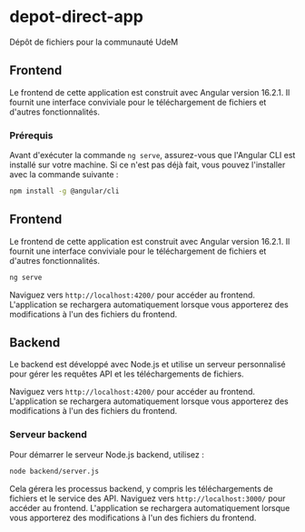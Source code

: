 
# depot-direct-app

Dépôt de fichiers pour la communauté UdeM

## Frontend

Le frontend de cette application est construit avec Angular version 16.2.1. Il fournit une interface conviviale pour le téléchargement de fichiers et d'autres fonctionnalités.

### Prérequis

Avant d'exécuter la commande `ng serve`, assurez-vous que l'Angular CLI est installé sur votre machine. Si ce n'est pas déjà fait, vous pouvez l'installer avec la commande suivante :

```bash
npm install -g @angular/cli
```

## Frontend

Le frontend de cette application est construit avec Angular version 16.2.1. Il fournit une interface conviviale pour le téléchargement de fichiers et d'autres fonctionnalités.

```bash
ng serve
```
Naviguez vers `http://localhost:4200/` pour accéder au frontend. L'application se rechargera automatiquement lorsque vous apporterez des modifications à l'un des fichiers du frontend.


## Backend

Le backend est développé avec Node.js et utilise un serveur personnalisé pour gérer les requêtes API et les téléchargements de fichiers.

Naviguez vers `http://localhost:4200/` pour accéder au frontend. L'application se rechargera automatiquement lorsque vous apporterez des modifications à l'un des fichiers du frontend.

### Serveur backend

Pour démarrer le serveur Node.js backend, utilisez :

```bash
node backend/server.js
```

Cela gérera les processus backend, y compris les téléchargements de fichiers et le service des API.
Naviguez vers `http://localhost:3000/` pour accéder au frontend. L'application se rechargera automatiquement lorsque vous apporterez des modifications à l'un des fichiers du frontend.
